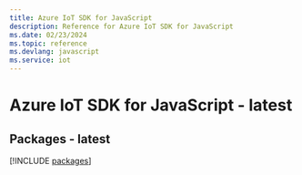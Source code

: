 ```yaml
---
title: Azure IoT SDK for JavaScript
description: Reference for Azure IoT SDK for JavaScript
ms.date: 02/23/2024
ms.topic: reference
ms.devlang: javascript
ms.service: iot
---
```

# Azure IoT SDK for JavaScript - latest
## Packages - latest
[!INCLUDE [packages](iot-index.md)]